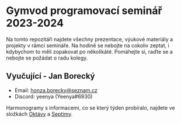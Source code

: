 # Gymvod programovací seminář 2023-2024

Na tomto repozitáři najdete všechny prezentace, výukové materiály a projekty v rámci semináře.
Na hodině se nebojte na cokoliv zeptat, i kdybychom to měli zopakovat po několikáté.
Pomáhejte si, raďte se a nebojte se požádat o radu kolegy.

## Vyučující - Jan Borecký
- Email: honza.borecky@seznam.cz
- Discord: yeenya (Yeenya#6930)

Harmonogramy s informacemi, co se který týden probíralo, najdete ve složkách [Oktávy](https://github.com/Yeenya/Gymvod_23-24/tree/main/Oktavy) a [Septimy](https://github.com/Yeenya/Gymvod_23-24/tree/main/Septimy).
